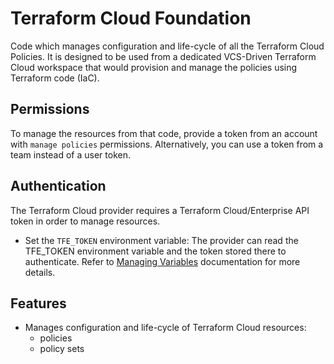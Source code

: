 # Terraform Cloud Foundation

Code which manages configuration and life-cycle of all the Terraform Cloud
Policies. It is designed to be used from a dedicated VCS-Driven Terraform
Cloud workspace that would provision and manage the policies using
Terraform code (IaC).

## Permissions

To manage the resources from that code, provide a token from an account with
`manage policies` permissions. Alternatively, you can use a token from a team
instead of a user token.

## Authentication

The Terraform Cloud provider requires a Terraform Cloud/Enterprise API token in
order to manage resources.

* Set the `TFE_TOKEN` environment variable: The provider can read the TFE_TOKEN
environment variable and the token stored there to authenticate. Refer to
[Managing Variables](https://developer.hashicorp.com/terraform/cloud-docs/workspaces/variables/managing-variables) documentation for more details.

## Features

* Manages configuration and life-cycle of Terraform Cloud resources:
  * policies
  * policy sets
